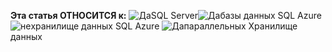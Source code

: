 <Token>**Эта статья ОТНОСИТСЯ к:** ![Да](media/yes.png)SQL Server![Да](media/yes.png)базы данных SQL Azure![не](media/no.png)хранилище данных SQL Azure ![Да](media/yes.png)параллельных Хранилище данных </Token>

